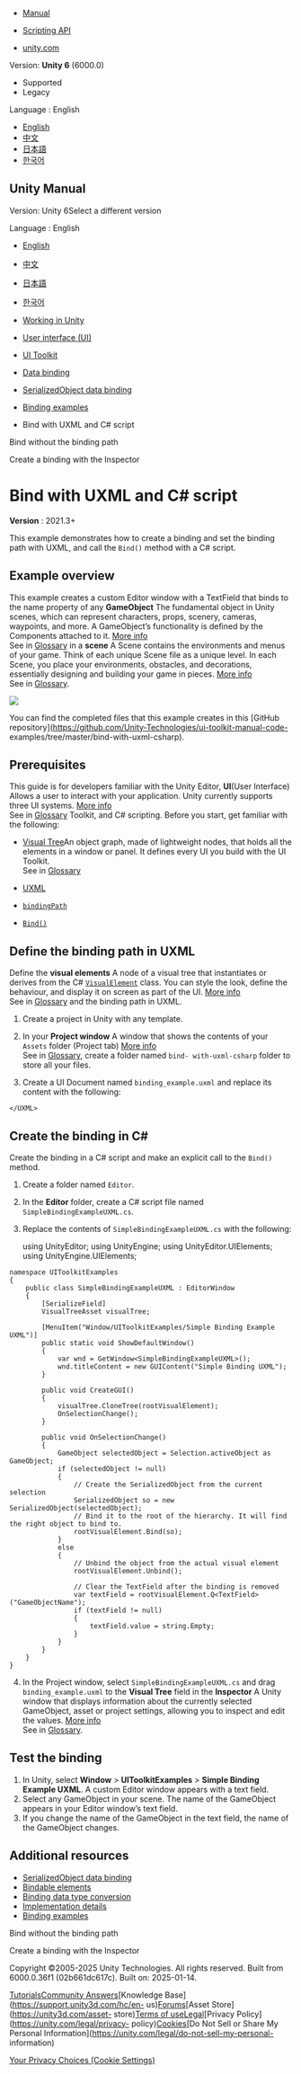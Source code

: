 [](https://docs.unity3d.com)

  * [Manual](../Manual/index.html)
  * [Scripting API](../ScriptReference/index.html)

  * [unity.com](https://unity.com/)

Version: **Unity 6** (6000.0)

  * Supported
  * Legacy

Language : English

  * [English](/Manual/UIE-create-a-binding-uxml-bind.html)
  * [中文](/cn/current/Manual/UIE-create-a-binding-uxml-bind.html)
  * [日本語](/ja/current/Manual/UIE-create-a-binding-uxml-bind.html)
  * [한국어](/kr/current/Manual/UIE-create-a-binding-uxml-bind.html)

[](https://docs.unity3d.com)

## Unity Manual

Version: Unity 6Select a different version

Language : English

  * [English](/Manual/UIE-create-a-binding-uxml-bind.html)
  * [中文](/cn/current/Manual/UIE-create-a-binding-uxml-bind.html)
  * [日本語](/ja/current/Manual/UIE-create-a-binding-uxml-bind.html)
  * [한국어](/kr/current/Manual/UIE-create-a-binding-uxml-bind.html)

  * [Working in Unity](working-in-unity.html)
  * [User interface (UI)](UIToolkits.html)
  * [UI Toolkit](UIElements.html)
  * [Data binding](UIE-data-binding.html)
  * [SerializedObject data binding](UIE-editor-binding.html)
  * [Binding examples](UIE-binding-examples.html)
  * Bind with UXML and C# script

[](UIE-bind-without-bindpath.html)

Bind without the binding path

[](UIE-create-a-binding-uxml-inspector.html)

Create a binding with the Inspector

# Bind with UXML and C# script

**Version** : 2021.3+

This example demonstrates how to create a binding and set the binding path
with UXML, and call the `Bind()` method with a C# script.

## Example overview

This example creates a custom Editor window with a TextField that binds to the
name property of any **GameObject** The fundamental object in Unity scenes,
which can represent characters, props, scenery, cameras, waypoints, and more.
A GameObject’s functionality is defined by the Components attached to it.
[More info](class-GameObject.html)  
See in [Glossary](Glossary.html#GameObject) in a **scene** A Scene contains
the environments and menus of your game. Think of each unique Scene file as a
unique level. In each Scene, you place your environments, obstacles, and
decorations, essentially designing and building your game in pieces. [More
info](CreatingScenes.html)  
See in [Glossary](Glossary.html#Scene).

![](../uploads/Main/uie_uxml_binding.png)

You can find the completed files that this example creates in this [GitHub
repository](https://github.com/Unity-Technologies/ui-toolkit-manual-code-
examples/tree/master/bind-with-uxml-csharp).

## Prerequisites

This guide is for developers familiar with the Unity Editor, **UI**(User
Interface) Allows a user to interact with your application. Unity currently
supports three UI systems. [More info](UI-system-compare.html)  
See in [Glossary](Glossary.html#UI) Toolkit, and C# scripting. Before you
start, get familiar with the following:

  * [Visual Tree](UIE-VisualTree.html)An object graph, made of lightweight nodes, that holds all the elements in a window or panel. It defines every UI you build with the UI Toolkit.  
See in [Glossary](Glossary.html#Visualtree)

  * [UXML](UIE-UXML.html)
  * [`bindingPath`](../ScriptReference/UIElements.BindableElement-bindingPath.html)
  * [`Bind()`](../ScriptReference/UIElements.BindingExtensions.Bind.html)

## Define the binding path in UXML

Define the **visual elements** A node of a visual tree that instantiates or
derives from the C#
[`VisualElement`](../ScriptReference/UIElements.VisualElement.html) class. You
can style the look, define the behaviour, and display it on screen as part of
the UI. [More info](UIE-VisualTree.html)  
See in [Glossary](Glossary.html#Visualelement) and the binding path in UXML.

  1. Create a project in Unity with any template.

  2. In your **Project window** A window that shows the contents of your `Assets` folder (Project tab) [More info](ProjectView.html)  
See in [Glossary](Glossary.html#Projectwindow), create a folder named `bind-
with-uxml-csharp` folder to store all your files.

  3. Create a UI Document named `binding_example.uxml` and replace its content with the following:
    
        <UXML xmlns:ui="UnityEngine.UIElements">
        <ui:VisualElement name="top-element">
            <ui:Label name="top-label" text="UXML-Defined Simple Binding"/>
            <ui:TextField name="GameObjectName" label="Name" text="" binding-path="m_Name"/>
        </ui:VisualElement>
    </UXML>
    

## Create the binding in C#

Create the binding in a C# script and make an explicit call to the `Bind()`
method.

  1. Create a folder named `Editor`.

  2. In the **Editor** folder, create a C# script file named `SimpleBindingExampleUXML.cs`.

  3. Replace the contents of `SimpleBindingExampleUXML.cs` with the following:
    
        using UnityEditor;
    using UnityEngine;
    using UnityEditor.UIElements;
    using UnityEngine.UIElements;
    
    namespace UIToolkitExamples
    {
        public class SimpleBindingExampleUXML : EditorWindow
        {
            [SerializeField]
            VisualTreeAsset visualTree;
    
            [MenuItem("Window/UIToolkitExamples/Simple Binding Example UXML")]
            public static void ShowDefaultWindow()
            {
                var wnd = GetWindow<SimpleBindingExampleUXML>();
                wnd.titleContent = new GUIContent("Simple Binding UXML");
            }
    
            public void CreateGUI()
            {
                visualTree.CloneTree(rootVisualElement);
                OnSelectionChange();
            }
    
            public void OnSelectionChange()
            {
                GameObject selectedObject = Selection.activeObject as GameObject;
                if (selectedObject != null)
                {
                    // Create the SerializedObject from the current selection
                    SerializedObject so = new SerializedObject(selectedObject);
                    // Bind it to the root of the hierarchy. It will find the right object to bind to.
                    rootVisualElement.Bind(so);
                }
                else
                {
                    // Unbind the object from the actual visual element
                    rootVisualElement.Unbind();
    
                    // Clear the TextField after the binding is removed
                    var textField = rootVisualElement.Q<TextField>("GameObjectName");
                    if (textField != null)
                    {
                        textField.value = string.Empty;
                    }
                }
            }
        }
    }
    

  4. In the Project window, select `SimpleBindingExampleUXML.cs` and drag `binding_example.uxml` to the **Visual Tree** field in the **Inspector** A Unity window that displays information about the currently selected GameObject, asset or project settings, allowing you to inspect and edit the values. [More info](UsingTheInspector.html)  
See in [Glossary](Glossary.html#Inspector).

## Test the binding

  1. In Unity, select **Window** > **UIToolkitExamples** > **Simple Binding Example UXML**. A custom Editor window appears with a text field.
  2. Select any GameObject in your scene. The name of the GameObject appears in your Editor window’s text field.
  3. If you change the name of the GameObject in the text field, the name of the GameObject changes.

## Additional resources

  * [SerializedObject data binding](UIE-Binding.html)
  * [Bindable elements](UIE-bindable-elements.html)
  * [Binding data type conversion](UIE-binding-data-type-conversion.html)
  * [Implementation details](UIE-binding-implementation-details.html)
  * [Binding examples](UIE-binding-examples.html)

[](UIE-bind-without-bindpath.html)

Bind without the binding path

[](UIE-create-a-binding-uxml-inspector.html)

Create a binding with the Inspector

Copyright ©2005-2025 Unity Technologies. All rights reserved. Built from
6000.0.36f1 (02b661dc617c). Built on: 2025-01-14.

[Tutorials](https://learn.unity.com/)[Community
Answers](https://answers.unity3d.com)[Knowledge
Base](https://support.unity3d.com/hc/en-
us)[Forums](https://forum.unity3d.com)[Asset Store](https://unity3d.com/asset-
store)[Terms of
use](https://docs.unity3d.com/Manual/TermsOfUse.html)[Legal](https://unity.com/legal)[Privacy
Policy](https://unity.com/legal/privacy-
policy)[Cookies](https://unity.com/legal/cookie-policy)[Do Not Sell or Share
My Personal Information](https://unity.com/legal/do-not-sell-my-personal-
information)

[Your Privacy Choices (Cookie Settings)](javascript:void\(0\);)

